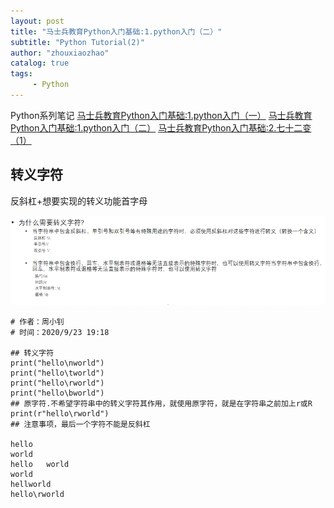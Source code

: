 ```yaml
---
layout: post
title: "马士兵教育Python入门基础:1.python入门（二）"
subtitle: "Python Tutorial(2)"
author: "zhouxiaozhao"
catalog: true
tags:
     - Python
---
```

Python系列笔记
[马士兵教育Python入门基础:1.python入门（一）](https://www.zhouxiaozhao.cn/2020/09/10/python1/)
[马士兵教育Python入门基础:1.python入门（二）](https://www.zhouxiaozhao.cn/2020/09/12/python2/)
[马士兵教育Python入门基础:2.七十二变（1）](https://www.zhouxiaozhao.cn/2020/09/15/python3/)



## 转义字符

反斜杠+想要实现的转义功能首字母

![image-20200923191259677](/img/posts/2020.9.12/image-20200923191259677.png)

```
# 作者：周小钊
# 时间：2020/9/23 19:18

## 转义字符
print("hello\nworld")
print("hello\tworld")
print("hello\rworld")
print("hello\bworld")
## 原字符.不希望字符串中的转义字符其作用，就使用原字符，就是在字符串之前加上r或R
print(r"hello\rworld")
## 注意事项，最后一个字符不能是反斜杠

hello
world
hello	world
world
hellworld
hello\rworld
```
